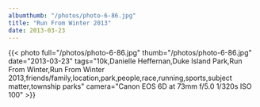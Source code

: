 ```yaml
---
albumthumb: "/photos/photo-6-86.jpg"
title: "Run From Winter 2013"
date: 2013-03-23
---
```

{{< photo full="/photos/photo-6-86.jpg" thumb="/photos/photo-6-86.jpg" date="2013-03-23" tags="10k,Danielle Heffernan,Duke Island Park,Run From Winter,Run From Winter 2013,friends/family,location,park,people,race,running,sports,subject matter,township parks" camera="Canon EOS 6D at 73mm f/5.0 1/320s ISO 100" >}}
